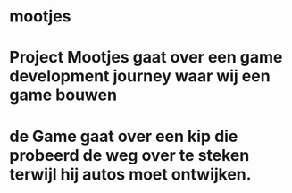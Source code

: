 # mootjes
# Project Mootjes gaat over een game development journey waar wij een game bouwen 
# de Game gaat over een kip die probeerd de weg over te steken terwijl hij autos moet ontwijken.
